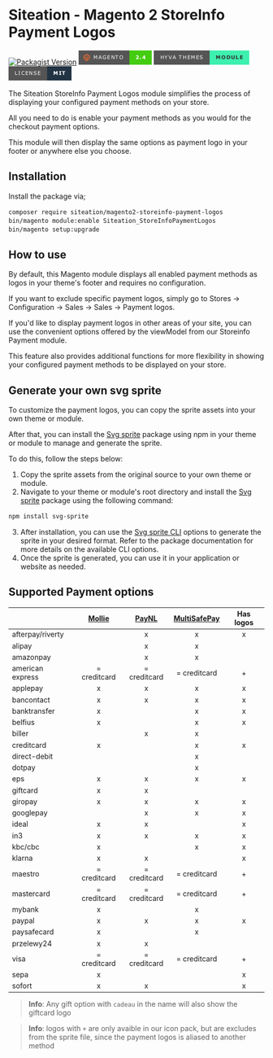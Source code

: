 # Siteation - Magento 2 StoreInfo Payment Logos

[![Packagist Version](https://img.shields.io/packagist/v/siteation/magento2-agento2-storeinfo-payment-logos?style=for-the-badge)](https://packagist.org/packages/siteation/magento2-agento2-storeinfo-payment-logos)
![Supported Magento Versions](https://raw.githubusercontent.com/Siteation/.github/main/assets/badges/magento-2.4-support.png)
[![Hyvä Themes Module](https://raw.githubusercontent.com/Siteation/.github/main/assets/badges/hyva-module.png)](https://hyva.io/)
[![License](https://raw.githubusercontent.com/Siteation/.github/main/assets/badges/license.png)](https://github.com/Siteation/magento2-storeinfo-payment-logos/blob/main/LICENSE)

The Siteation StoreInfo Payment Logos module simplifies the process of displaying your configured payment methods on your store.

All you need to do is enable your payment methods as you would for the checkout payment options.

This module will then display the same options as payment logo in your footer or anywhere else you choose.

## Installation

Install the package via;

```bash
composer require siteation/magento2-storeinfo-payment-logos
bin/magento module:enable Siteation_StoreInfoPaymentLogos
bin/magento setup:upgrade
```

## How to use

By default, this Magento module displays all enabled payment methods as logos in your theme's footer and requires no configuration.

If you want to exclude specific payment logos,
simply go to Stores → Configuration → Sales → Sales → Payment logos.

If you'd like to display payment logos in other areas of your site,
you can use the convenient options offered by the viewModel from our Storeinfo Payment module.

This feature also provides additional functions for more flexibility in showing your configured payment methods to be displayed on your store.

## Generate your own svg sprite

To customize the payment logos, you can copy the sprite assets into your own theme or module.

After that, you can install the [Svg sprite] package using npm in your theme or module to manage and generate the sprite.

To do this, follow the steps below:

1. Copy the sprite assets from the original source to your own theme or module.
2. Navigate to your theme or module's root directory and install the [Svg sprite] package using the following command:

```bash
npm install svg-sprite
```

3. After installation, you can use the [Svg sprite CLI](https://github.com/svg-sprite/svg-sprite/blob/main/docs/command-line.md) options to generate the sprite in your desired format. Refer to the package documentation for more details on the available CLI options.
4. Once the sprite is generated, you can use it in your application or website as needed.

[Svg sprite]: https://www.npmjs.com/package/svg-sprite

## Supported Payment options

<!-- TODO update filter -->
<!-- TODO create missing icons -->
<!-- TODO check payment codes for provider -->

|                  |   [Mollie]   |   [PayNL]    | [MultiSafePay] | Has logos |
| ---------------- | :----------: | :----------: | :------------: | :-------: |
| afterpay/riverty |              |      x       |       x        |     x     |
| alipay           |              |      x       |       x        |           |
| amazonpay        |              |      x       |       x        |           |
| american express | = creditcard | = creditcard |  = creditcard  |     +     |
| applepay         |      x       |      x       |       x        |     x     |
| bancontact       |      x       |      x       |       x        |     x     |
| banktransfer     |      x       |              |       x        |     x     |
| belfius          |      x       |              |       x        |     x     |
| biller           |              |      x       |       x        |           |
| creditcard       |      x       |              |       x        |     x     |
| direct-debit     |              |              |       x        |           |
| dotpay           |              |              |       x        |           |
| eps              |      x       |      x       |       x        |     x     |
| giftcard         |      x       |      x       |                |           |
| giropay          |      x       |      x       |       x        |     x     |
| googlepay        |              |      x       |       x        |     x     |
| ideal            |      x       |      x       |                |     x     |
| in3              |      x       |      x       |       x        |     x     |
| kbc/cbc          |      x       |              |       x        |     x     |
| klarna           |      x       |      x       |                |     x     |
| maestro          | = creditcard | = creditcard |  = creditcard  |     +     |
| mastercard       | = creditcard | = creditcard |  = creditcard  |     +     |
| mybank           |      x       |              |       x        |           |
| paypal           |      x       |      x       |       x        |     x     |
| paysafecard      |      x       |              |       x        |           |
| przelewy24       |      x       |      x       |                |           |
| visa             | = creditcard | = creditcard |  = creditcard  |     +     |
| sepa             |      x       |              |                |     x     |
| sofort           |      x       |      x       |                |     x     |

> **Info**: Any gift option with `cadeau` in the name will also show the giftcard logo

> **Info**: logos with `+` are only avaible in our icon pack,
> but are excludes from the sprite file,
> since the payment logos is aliased to another method

[Mollie]: https://github.com/mollie/magento2
[PayNL]: https://github.com/paynl/magento2-plugin
[MultiSafePay]: https://github.com/MultiSafepay/magento2
